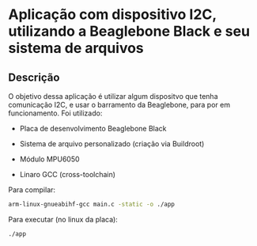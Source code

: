 # Aplicação com dispositivo I2C, utilizando a Beaglebone Black e seu sistema de arquivos

## Descrição

O objetivo dessa aplicação é utilizar algum dispositvo que tenha comunicação I2C, e usar o barramento da Beaglebone, para por em funcionamento. Foi utilizado:

* Placa de desenvolvimento Beaglebone Black

* Sistema de arquivo personalizado (criação via Buildroot)

* Módulo MPU6050

* Linaro GCC (cross-toolchain)

Para compilar:

```sh
arm-linux-gnueabihf-gcc main.c -static -o ./app
```

Para executar (no linux da placa):

```sh
./app
```
